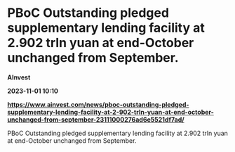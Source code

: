 # PBoC Outstanding pledged supplementary lending facility at 2.902 trln yuan at end-October unchanged from September.
**AInvest**

**2023-11-01 10:10**

**https://www.ainvest.com/news/pboc-outstanding-pledged-supplementary-lending-facility-at-2-902-trln-yuan-at-end-october-unchanged-from-september-23111000276ad6e5521df7ad/**

PBoC Outstanding pledged supplementary lending facility at 2.902 trln yuan at end-October unchanged from September.
